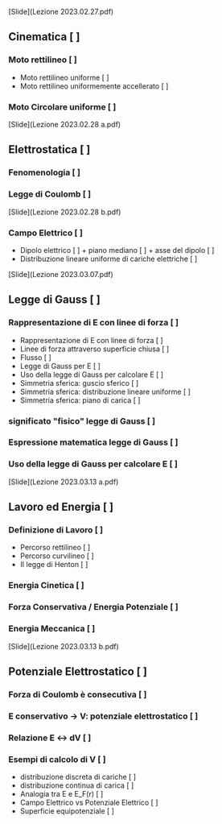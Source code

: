[Slide](Lezione 2023.02.27.pdf)
## Cinematica                                                       [ ] 
  ### Moto rettilineo                                               [ ]
   - Moto rettilineo uniforme                                       [ ]
   - Moto rettilineo uniformemente accellerato                      [ ]
  ### Moto Circolare uniforme                                       [ ]

[Slide](Lezione 2023.02.28 a.pdf)
## Elettrostatica                                                   [ ]
  ### Fenomenologia                                                 [ ]
  ### Legge di Coulomb                                              [ ]
  [Slide](Lezione 2023.02.28 b.pdf)
  ### Campo Elettrico                                               [ ]
   - Dipolo elettrico                                               [ ]
    + piano mediano                                                 [ ]
    + asse del dipolo                                               [ ]
   - Distribuzione lineare uniforme di cariche elettriche           [ ]

[Slide](Lezione 2023.03.07.pdf)
## Legge di Gauss                                                   [ ]
  ### Rappresentazione di E con linee di forza                      [ ]
  - Rappresentazione di E con linee di forza                        [ ]
  - Linee di forza attraverso superficie chiusa                     [ ]
  - Flusso                                                          [ ]
  - Legge di Gauss per E                                            [ ]
  - Uso della legge di Gauss per calcolare E                        [ ]
  - Simmetria sferica: guscio sferico                               [ ]
  - Simmetria sferica: distribuzione lineare uniforme               [ ]
  - Simmetria sferica: piano di carica                              [ ]
  ### significato "fisico" legge di Gauss                           [ ]
  ### Espressione matematica legge di Gauss                         [ ]
  ### Uso della legge di Gauss per calcolare E                      [ ]

[Slide](Lezione 2023.03.13 a.pdf)
## Lavoro ed Energia                                                [ ]
  ### Definizione di Lavoro                                         [ ]
  - Percorso rettilineo                                             [ ]
  - Percorso curvilineo                                             [ ]
  - II legge di Henton                                              [ ]
  ### Energia Cinetica                                              [ ]
  ### Forza Conservativa / Energia Potenziale                       [ ]
  ### Energia Meccanica                                             [ ]

[Slide](Lezione 2023.03.13 b.pdf)
## Potenziale Elettrostatico                                        [ ]
  ### Forza di Coulomb è consecutiva                                [ ]
  ### E conservativo -> V: potenziale elettrostatico                [ ]
  ### Relazione E <-> dV                                            [ ]
  ### Esempi di calcolo di V                                        [ ]
  - distribuzione discreta di cariche                               [ ]
  - distribuzione continua di carica                                [ ]
  - Analogia tra E e E_F(r)                                         [ ]
  - Campo Elettrico vs Potenziale Elettrico                         [ ]
  - Superficie equipotenziale                                       [ ]